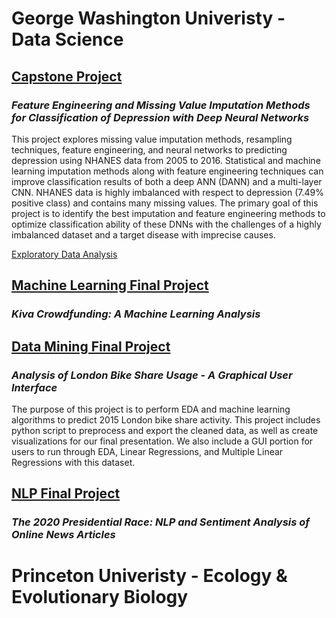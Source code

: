 # George Washington Univeristy - Data Science
## [Capstone Project](https://github.com/csklaver/Capstone-Group6)
### *Feature Engineering and Missing Value Imputation Methods for Classification of Depression with Deep Neural Networks*
This project explores missing value imputation methods, resampling techniques, feature engineering, and neural networks to predicting depression using NHANES data from 2005 to 2016. Statistical and machine learning imputation methods along with feature engineering techniques can improve classification results of both a deep ANN (DANN) and a multi-layer CNN. NHANES data is highly imbalanced with respect to depression (7.49% positive class) and contains many missing values. The primary goal of this project is to identify the best imputation and feature engineering methods to optimize classification ability of these DNNs with the challenges of a highly imbalanced dataset and a target disease with imprecise causes.

[Exploratory Data Analysis](https://csklaver.github.io/)


## [Machine Learning Final Project](https://github.com/csklaver/ML_Kiva_Crowdfunding)
### *Kiva Crowdfunding: A Machine Learning Analysis*


## [Data Mining Final Project](https://github.com/csklaver/Data-Mining_GUI-Analysis)
### *Analysis of London Bike Share Usage - A Graphical User Interface*
The purpose of this project is to perform EDA and machine learning algorithms to predict 2015 London bike share activity. This project includes python script to preprocess and export the cleaned data, as well as create visualizations for our final presentation. We also include a GUI portion for users to run through EDA, Linear Regressions, and Multiple Linear Regressions with this dataset.


## [NLP Final Project](https://github.com/csklaver/NLP_The-2020-Presidential-Race)
### *The 2020 Presidential Race: NLP and Sentiment Analysis of Online News Articles*



# Princeton Univeristy - Ecology & Evolutionary Biology
